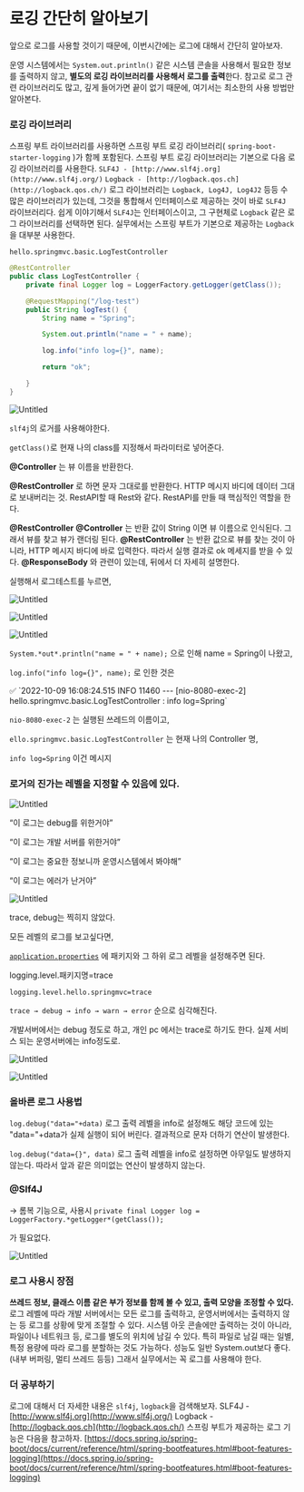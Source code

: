# 로깅 간단히 알아보기

앞으로 로그를 사용할 것이기 때문에, 이번시간에는 로그에 대해서 간단히 알아보자.

운영 시스템에서는 `System.out.println()` 같은 시스템 콘솔을 사용해서 필요한 정보를 출력하지 않고, **별도의 로깅 라이브러리를 사용해서 로그를 출력**한다.
참고로 로그 관련 라이브러리도 많고, 깊게 들어가면 끝이 없기 때문에, 여기서는 최소한의 사용 방법만 알아본다.

### 로깅 라이브러리

스프링 부트 라이브러리를 사용하면 스프링 부트 로깅 라이브러리( `spring-boot-starter-logging` )가 함께 포함된다.
스프링 부트 로깅 라이브러리는 기본으로 다음 로깅 라이브러리를 사용한다.
`SLF4J - [http://www.slf4j.org](http://www.slf4j.org/)`
`Logback - [http://logback.qos.ch](http://logback.qos.ch/)`
로그 라이브러리는 `Logback, Log4J, Log4J2` 등등 수 많은 라이브러리가 있는데, 그것을 통합해서 인터페이스로 제공하는 것이 바로 `SLF4J` 라이브러리다.
쉽게 이야기해서 `SLF4J`는 인터페이스이고, 그 구현체로 `Logback` 같은 로그 라이브러리를 선택하면 된다.
실무에서는 스프링 부트가 기본으로 제공하는 `Logback`을 대부분 사용한다.

`hello.springmvc.basic.LogTestController`

```java
@RestController
public class LogTestController {
    private final Logger log = LoggerFactory.getLogger(getClass());

    @RequestMapping("/log-test")
    public String logTest() {
        String name = "Spring";

        System.out.println("name = " + name);

        log.info("info log={}", name);

        return "ok";

    }
}
```

![Untitled](%E1%84%85%E1%85%A9%E1%84%80%E1%85%B5%E1%86%BC%20%E1%84%80%E1%85%A1%E1%86%AB%E1%84%83%E1%85%A1%E1%86%AB%E1%84%92%E1%85%B5%20%E1%84%8B%E1%85%A1%E1%86%AF%E1%84%8B%E1%85%A1%E1%84%87%E1%85%A9%E1%84%80%E1%85%B5%20a16c10d45fdf411d961c6536c0c40e7b/Untitled.png)

`slf4j`의 로거를 사용해야한다.

`getClass()`로 현재 나의 class를 지정해서 파라미터로 넣어준다.

**@Controller** 는 뷰 이름을 반환한다.

**@RestController** 로 하면 문자 그대로를 반환한다. HTTP 메시지 바디에 데이터 그대로 보내버리는 것. RestAPI할 때 Rest와 같다.
RestAPI를 만들 때 핵심적인 역할을 한다. 

**@RestController**
**@Controller** 는 반환 값이 String 이면 뷰 이름으로 인식된다. 그래서 뷰를 찾고 뷰가 랜더링 된다.
**@RestController** 는 반환 값으로 뷰를 찾는 것이 아니라, HTTP 메시지 바디에 바로 입력한다.
따라서 실행 결과로 ok 메세지를 받을 수 있다. **@ResponseBody** 와 관련이 있는데, 뒤에서 더 자세히 설명한다.

실행해서 로그테스트를 누르면,

![Untitled](%E1%84%85%E1%85%A9%E1%84%80%E1%85%B5%E1%86%BC%20%E1%84%80%E1%85%A1%E1%86%AB%E1%84%83%E1%85%A1%E1%86%AB%E1%84%92%E1%85%B5%20%E1%84%8B%E1%85%A1%E1%86%AF%E1%84%8B%E1%85%A1%E1%84%87%E1%85%A9%E1%84%80%E1%85%B5%20a16c10d45fdf411d961c6536c0c40e7b/Untitled%201.png)

![Untitled](%E1%84%85%E1%85%A9%E1%84%80%E1%85%B5%E1%86%BC%20%E1%84%80%E1%85%A1%E1%86%AB%E1%84%83%E1%85%A1%E1%86%AB%E1%84%92%E1%85%B5%20%E1%84%8B%E1%85%A1%E1%86%AF%E1%84%8B%E1%85%A1%E1%84%87%E1%85%A9%E1%84%80%E1%85%B5%20a16c10d45fdf411d961c6536c0c40e7b/Untitled%202.png)

![Untitled](%E1%84%85%E1%85%A9%E1%84%80%E1%85%B5%E1%86%BC%20%E1%84%80%E1%85%A1%E1%86%AB%E1%84%83%E1%85%A1%E1%86%AB%E1%84%92%E1%85%B5%20%E1%84%8B%E1%85%A1%E1%86%AF%E1%84%8B%E1%85%A1%E1%84%87%E1%85%A9%E1%84%80%E1%85%B5%20a16c10d45fdf411d961c6536c0c40e7b/Untitled%203.png)

`System.*out*.println("name = " + name);` 으로 인해 name = Spring이 나왔고, 

`log.info("info log={}", name);` 로 인한 것은 

<aside>
✅ `2022-10-09 16:08:24.515 INFO 11460 --- [nio-8080-exec-2] hello.springmvc.basic.LogTestController : info log=Spring`

</aside>

`nio-8080-exec-2` 는 실행된 쓰레드의 이름이고, 

`ello.springmvc.basic.LogTestController` 는 현재 나의 Controller 명,

`info log=Spring` 이건 메시지

### 로거의 진가는 레벨을 지정할 수 있음에 있다.

![Untitled](%E1%84%85%E1%85%A9%E1%84%80%E1%85%B5%E1%86%BC%20%E1%84%80%E1%85%A1%E1%86%AB%E1%84%83%E1%85%A1%E1%86%AB%E1%84%92%E1%85%B5%20%E1%84%8B%E1%85%A1%E1%86%AF%E1%84%8B%E1%85%A1%E1%84%87%E1%85%A9%E1%84%80%E1%85%B5%20a16c10d45fdf411d961c6536c0c40e7b/Untitled%204.png)

“이 로그는 debug를 위한거야”

“이 로그는 개발 서버를 위한거야”

“이 로그는 중요한 정보니까 운영시스템에서 봐야해”

“이 로그는 에러가 난거야”

![Untitled](%E1%84%85%E1%85%A9%E1%84%80%E1%85%B5%E1%86%BC%20%E1%84%80%E1%85%A1%E1%86%AB%E1%84%83%E1%85%A1%E1%86%AB%E1%84%92%E1%85%B5%20%E1%84%8B%E1%85%A1%E1%86%AF%E1%84%8B%E1%85%A1%E1%84%87%E1%85%A9%E1%84%80%E1%85%B5%20a16c10d45fdf411d961c6536c0c40e7b/Untitled%205.png)

trace, debug는 찍히지 않았다.

모든 레벨의 로그를 보고싶다면,

[`application.properties`](http://application.properties) 에 패키지와 그 하위 로그 레벨을 설정해주면 된다.

logging.level.패키지명=trace 

`logging.level.hello.springmvc=trace` 

`trace → debug → info → warn → error` 순으로 심각해진다.

개발서버에서는 debug 정도로 하고, 개인 pc 에서는 trace로 하기도 한다.
실제 서비스 되는 운영서버에는 info정도로. 

![Untitled](%E1%84%85%E1%85%A9%E1%84%80%E1%85%B5%E1%86%BC%20%E1%84%80%E1%85%A1%E1%86%AB%E1%84%83%E1%85%A1%E1%86%AB%E1%84%92%E1%85%B5%20%E1%84%8B%E1%85%A1%E1%86%AF%E1%84%8B%E1%85%A1%E1%84%87%E1%85%A9%E1%84%80%E1%85%B5%20a16c10d45fdf411d961c6536c0c40e7b/Untitled%206.png)

![Untitled](%E1%84%85%E1%85%A9%E1%84%80%E1%85%B5%E1%86%BC%20%E1%84%80%E1%85%A1%E1%86%AB%E1%84%83%E1%85%A1%E1%86%AB%E1%84%92%E1%85%B5%20%E1%84%8B%E1%85%A1%E1%86%AF%E1%84%8B%E1%85%A1%E1%84%87%E1%85%A9%E1%84%80%E1%85%B5%20a16c10d45fdf411d961c6536c0c40e7b/Untitled%207.png)

### 올바른 로그 사용법

`log.debug("data="+data)`
로그 출력 레벨을 info로 설정해도 해당 코드에 있는 "data="+data가 실제 실행이 되어 버린다.  결과적으로 문자 더하기 연산이 발생한다.

`log.debug("data={}", data)`
로그 출력 레벨을 info로 설정하면 아무일도 발생하지 않는다. 따라서 앞과 같은 의미없는 연산이 발생하지 않는다.

### @Slf4J

→ 롬복 기능으로, 사용시
`private final Logger log = LoggerFactory.*getLogger*(getClass());`

가 필요없다.

![Untitled](%E1%84%85%E1%85%A9%E1%84%80%E1%85%B5%E1%86%BC%20%E1%84%80%E1%85%A1%E1%86%AB%E1%84%83%E1%85%A1%E1%86%AB%E1%84%92%E1%85%B5%20%E1%84%8B%E1%85%A1%E1%86%AF%E1%84%8B%E1%85%A1%E1%84%87%E1%85%A9%E1%84%80%E1%85%B5%20a16c10d45fdf411d961c6536c0c40e7b/Untitled%208.png)

### 로그 사용시 장점

**쓰레드 정보, 클래스 이름 같은 부가 정보를 함께 볼 수 있고, 출력 모양을 조정할 수 있다.**
로그 레벨에 따라 개발 서버에서는 모든 로그를 출력하고, 운영서버에서는 출력하지 않는 등 로그를 상황에 맞게 조절할 수 있다.
시스템 아웃 콘솔에만 출력하는 것이 아니라, 파일이나 네트워크 등, 로그를 별도의 위치에 남길 수 있다.
특히 파일로 남길 때는 일별, 특정 용량에 따라 로그를 분할하는 것도 가능하다.
성능도 일반 System.out보다 좋다. (내부 버퍼링, 멀티 쓰레드 등등) 그래서 실무에서는 꼭 로그를 사용해야 한다.

### 더 공부하기

로그에 대해서 더 자세한 내용은 `slf4j`, `logback`을 검색해보자.
SLF4J - [http://www.slf4j.org](http://www.slf4j.org/)
Logback - [http://logback.qos.ch](http://logback.qos.ch/)
스프링 부트가 제공하는 로그 기능은 다음을 참고하자.
[https://docs.spring.io/spring-boot/docs/current/reference/html/spring-bootfeatures.html#boot-features-logging](https://docs.spring.io/spring-boot/docs/current/reference/html/spring-bootfeatures.html#boot-features-logging)